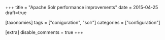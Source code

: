 +++
title = "Apache Solr performance improvements"
date = 2015-04-25
draft=true

[taxonomies]
tags = ["coniguration", "solr"]
categories = ["configuration"]

[extra]
disable_comments = true
+++
